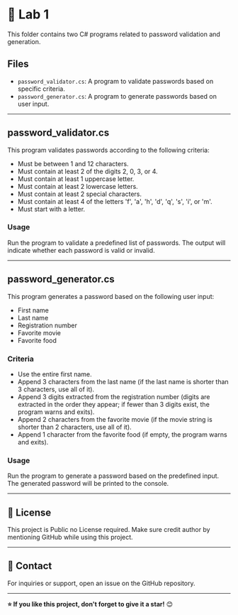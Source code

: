 # 📂 Lab 1

This folder contains two C# programs related to password validation and generation.

## Files

- `password_validator.cs`: A program to validate passwords based on specific criteria.
- `password_generator.cs`: A program to generate passwords based on user input.

---

## password_validator.cs

This program validates passwords according to the following criteria:
- Must be between 1 and 12 characters.
- Must contain at least 2 of the digits 2, 0, 3, or 4.
- Must contain at least 1 uppercase letter.
- Must contain at least 2 lowercase letters.
- Must contain at least 2 special characters.
- Must contain at least 4 of the letters 'f', 'a', 'h', 'd', 'q', 's', 'i', or 'm'.
- Must start with a letter.

### Usage

Run the program to validate a predefined list of passwords. The output will indicate whether each password is valid or invalid.

---

## password_generator.cs

This program generates a password based on the following user input:
- First name
- Last name
- Registration number
- Favorite movie
- Favorite food

### Criteria

- Use the entire first name.
- Append 3 characters from the last name (if the last name is shorter than 3 characters, use all of it).
- Append 3 digits extracted from the registration number (digits are extracted in the order they appear; if fewer than 3 digits exist, the program warns and exits).
- Append 2 characters from the favorite movie (if the movie string is shorter than 2 characters, use all of it).
- Append 1 character from the favorite food (if empty, the program warns and exits).

### Usage

Run the program to generate a password based on the predefined input. The generated password will be printed to the console.

---

## 📄 License

This project is Public no License required. Make sure credit author by mentioning GitHub while using this project.

---

## 📧 Contact

For inquiries or support, open an issue on the GitHub repository.

---

**⭐️ If you like this project, don't forget to give it a star!** 😊
